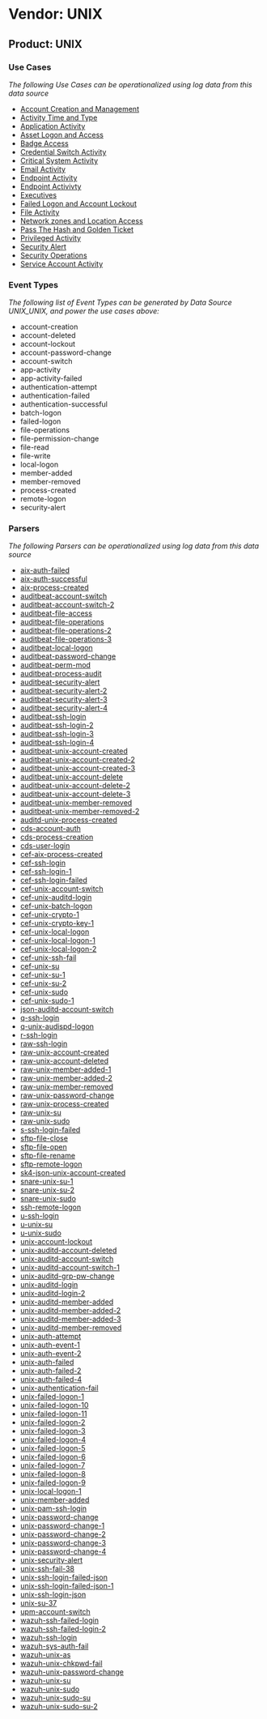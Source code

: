 Vendor: UNIX
============
Product: UNIX
-------------

### Use Cases

_The following Use Cases can be operationalized using log data from this data source_

* [Account Creation and Management](../UseCases/usecase_account_creation_and_management.md)
* [Activity Time  and Type](../UseCases/usecase_activity_time__and_type.md)
* [Application Activity](../UseCases/usecase_application_activity.md)
* [Asset Logon and Access](../UseCases/usecase_asset_logon_and_access.md)
* [Badge Access](../UseCases/usecase_badge_access.md)
* [Credential Switch Activity](../UseCases/usecase_credential_switch_activity.md)
* [Critical System Activity](../UseCases/usecase_critical_system_activity.md)
* [Email Activity](../UseCases/usecase_email_activity.md)
* [Endpoint Activity](../UseCases/usecase_endpoint_activity.md)
* [Endpoint Activivty](../UseCases/usecase_endpoint_activivty.md)
* [Executives](../UseCases/usecase_executives.md)
* [Failed Logon and Account Lockout](../UseCases/usecase_failed_logon_and_account_lockout.md)
* [File Activity](../UseCases/usecase_file_activity.md)
* [Network zones and Location Access](../UseCases/usecase_network_zones_and_location_access.md)
* [Pass The Hash and Golden Ticket](../UseCases/usecase_pass_the_hash_and_golden_ticket.md)
* [Privileged Activity](../UseCases/usecase_privileged_activity.md)
* [Security Alert](../UseCases/usecase_security_alert.md)
* [Security Operations](../UseCases/usecase_security_operations.md)
* [Service Account Activity](../UseCases/usecase_service_account_activity.md)


### Event Types

_The following list of Event Types can be generated by Data Source UNIX_UNIX, and power the use cases above:_

- account-creation
- account-deleted
- account-lockout
- account-password-change
- account-switch
- app-activity
- app-activity-failed
- authentication-attempt
- authentication-failed
- authentication-successful
- batch-logon
- failed-logon
- file-operations
- file-permission-change
- file-read
- file-write
- local-logon
- member-added
- member-removed
- process-created
- remote-logon
- security-alert


### Parsers

_The following Parsers can be operationalized using log data from this data source_

* [aix-auth-failed](../Parsers/parserContent_aix-auth-failed.md)
* [aix-auth-successful](../Parsers/parserContent_aix-auth-successful.md)
* [aix-process-created](../Parsers/parserContent_aix-process-created.md)
* [auditbeat-account-switch](../Parsers/parserContent_auditbeat-account-switch.md)
* [auditbeat-account-switch-2](../Parsers/parserContent_auditbeat-account-switch-2.md)
* [auditbeat-file-access](../Parsers/parserContent_auditbeat-file-access.md)
* [auditbeat-file-operations](../Parsers/parserContent_auditbeat-file-operations.md)
* [auditbeat-file-operations-2](../Parsers/parserContent_auditbeat-file-operations-2.md)
* [auditbeat-file-operations-3](../Parsers/parserContent_auditbeat-file-operations-3.md)
* [auditbeat-local-logon](../Parsers/parserContent_auditbeat-local-logon.md)
* [auditbeat-password-change](../Parsers/parserContent_auditbeat-password-change.md)
* [auditbeat-perm-mod](../Parsers/parserContent_auditbeat-perm-mod.md)
* [auditbeat-process-audit](../Parsers/parserContent_auditbeat-process-audit.md)
* [auditbeat-security-alert](../Parsers/parserContent_auditbeat-security-alert.md)
* [auditbeat-security-alert-2](../Parsers/parserContent_auditbeat-security-alert-2.md)
* [auditbeat-security-alert-3](../Parsers/parserContent_auditbeat-security-alert-3.md)
* [auditbeat-security-alert-4](../Parsers/parserContent_auditbeat-security-alert-4.md)
* [auditbeat-ssh-login](../Parsers/parserContent_auditbeat-ssh-login.md)
* [auditbeat-ssh-login-2](../Parsers/parserContent_auditbeat-ssh-login-2.md)
* [auditbeat-ssh-login-3](../Parsers/parserContent_auditbeat-ssh-login-3.md)
* [auditbeat-ssh-login-4](../Parsers/parserContent_auditbeat-ssh-login-4.md)
* [auditbeat-unix-account-created](../Parsers/parserContent_auditbeat-unix-account-created.md)
* [auditbeat-unix-account-created-2](../Parsers/parserContent_auditbeat-unix-account-created-2.md)
* [auditbeat-unix-account-created-3](../Parsers/parserContent_auditbeat-unix-account-created-3.md)
* [auditbeat-unix-account-delete](../Parsers/parserContent_auditbeat-unix-account-delete.md)
* [auditbeat-unix-account-delete-2](../Parsers/parserContent_auditbeat-unix-account-delete-2.md)
* [auditbeat-unix-account-delete-3](../Parsers/parserContent_auditbeat-unix-account-delete-3.md)
* [auditbeat-unix-member-removed](../Parsers/parserContent_auditbeat-unix-member-removed.md)
* [auditbeat-unix-member-removed-2](../Parsers/parserContent_auditbeat-unix-member-removed-2.md)
* [auditd-unix-process-created](../Parsers/parserContent_auditd-unix-process-created.md)
* [cds-account-auth](../Parsers/parserContent_cds-account-auth.md)
* [cds-process-creation](../Parsers/parserContent_cds-process-creation.md)
* [cds-user-login](../Parsers/parserContent_cds-user-login.md)
* [cef-aix-process-created](../Parsers/parserContent_cef-aix-process-created.md)
* [cef-ssh-login](../Parsers/parserContent_cef-ssh-login.md)
* [cef-ssh-login-1](../Parsers/parserContent_cef-ssh-login-1.md)
* [cef-ssh-login-failed](../Parsers/parserContent_cef-ssh-login-failed.md)
* [cef-unix-account-switch](../Parsers/parserContent_cef-unix-account-switch.md)
* [cef-unix-auditd-login](../Parsers/parserContent_cef-unix-auditd-login.md)
* [cef-unix-batch-logon](../Parsers/parserContent_cef-unix-batch-logon.md)
* [cef-unix-crypto-1](../Parsers/parserContent_cef-unix-crypto-1.md)
* [cef-unix-crypto-key-1](../Parsers/parserContent_cef-unix-crypto-key-1.md)
* [cef-unix-local-logon](../Parsers/parserContent_cef-unix-local-logon.md)
* [cef-unix-local-logon-1](../Parsers/parserContent_cef-unix-local-logon-1.md)
* [cef-unix-local-logon-2](../Parsers/parserContent_cef-unix-local-logon-2.md)
* [cef-unix-ssh-fail](../Parsers/parserContent_cef-unix-ssh-fail.md)
* [cef-unix-su](../Parsers/parserContent_cef-unix-su.md)
* [cef-unix-su-1](../Parsers/parserContent_cef-unix-su-1.md)
* [cef-unix-su-2](../Parsers/parserContent_cef-unix-su-2.md)
* [cef-unix-sudo](../Parsers/parserContent_cef-unix-sudo.md)
* [cef-unix-sudo-1](../Parsers/parserContent_cef-unix-sudo-1.md)
* [json-auditd-account-switch](../Parsers/parserContent_json-auditd-account-switch.md)
* [q-ssh-login](../Parsers/parserContent_q-ssh-login.md)
* [q-unix-audispd-logon](../Parsers/parserContent_q-unix-audispd-logon.md)
* [r-ssh-login](../Parsers/parserContent_r-ssh-login.md)
* [raw-ssh-login](../Parsers/parserContent_raw-ssh-login.md)
* [raw-unix-account-created](../Parsers/parserContent_raw-unix-account-created.md)
* [raw-unix-account-deleted](../Parsers/parserContent_raw-unix-account-deleted.md)
* [raw-unix-member-added-1](../Parsers/parserContent_raw-unix-member-added-1.md)
* [raw-unix-member-added-2](../Parsers/parserContent_raw-unix-member-added-2.md)
* [raw-unix-member-removed](../Parsers/parserContent_raw-unix-member-removed.md)
* [raw-unix-password-change](../Parsers/parserContent_raw-unix-password-change.md)
* [raw-unix-process-created](../Parsers/parserContent_raw-unix-process-created.md)
* [raw-unix-su](../Parsers/parserContent_raw-unix-su.md)
* [raw-unix-sudo](../Parsers/parserContent_raw-unix-sudo.md)
* [s-ssh-login-failed](../Parsers/parserContent_s-ssh-login-failed.md)
* [sftp-file-close](../Parsers/parserContent_sftp-file-close.md)
* [sftp-file-open](../Parsers/parserContent_sftp-file-open.md)
* [sftp-file-rename](../Parsers/parserContent_sftp-file-rename.md)
* [sftp-remote-logon](../Parsers/parserContent_sftp-remote-logon.md)
* [sk4-json-unix-account-created](../Parsers/parserContent_sk4-json-unix-account-created.md)
* [snare-unix-su-1](../Parsers/parserContent_snare-unix-su-1.md)
* [snare-unix-su-2](../Parsers/parserContent_snare-unix-su-2.md)
* [snare-unix-sudo](../Parsers/parserContent_snare-unix-sudo.md)
* [ssh-remote-logon](../Parsers/parserContent_ssh-remote-logon.md)
* [u-ssh-login](../Parsers/parserContent_u-ssh-login.md)
* [u-unix-su](../Parsers/parserContent_u-unix-su.md)
* [u-unix-sudo](../Parsers/parserContent_u-unix-sudo.md)
* [unix-account-lockout](../Parsers/parserContent_unix-account-lockout.md)
* [unix-auditd-account-deleted](../Parsers/parserContent_unix-auditd-account-deleted.md)
* [unix-auditd-account-switch](../Parsers/parserContent_unix-auditd-account-switch.md)
* [unix-auditd-account-switch-1](../Parsers/parserContent_unix-auditd-account-switch-1.md)
* [unix-auditd-grp-pw-change](../Parsers/parserContent_unix-auditd-grp-pw-change.md)
* [unix-auditd-login](../Parsers/parserContent_unix-auditd-login.md)
* [unix-auditd-login-2](../Parsers/parserContent_unix-auditd-login-2.md)
* [unix-auditd-member-added](../Parsers/parserContent_unix-auditd-member-added.md)
* [unix-auditd-member-added-2](../Parsers/parserContent_unix-auditd-member-added-2.md)
* [unix-auditd-member-added-3](../Parsers/parserContent_unix-auditd-member-added-3.md)
* [unix-auditd-member-removed](../Parsers/parserContent_unix-auditd-member-removed.md)
* [unix-auth-attempt](../Parsers/parserContent_unix-auth-attempt.md)
* [unix-auth-event-1](../Parsers/parserContent_unix-auth-event-1.md)
* [unix-auth-event-2](../Parsers/parserContent_unix-auth-event-2.md)
* [unix-auth-failed](../Parsers/parserContent_unix-auth-failed.md)
* [unix-auth-failed-2](../Parsers/parserContent_unix-auth-failed-2.md)
* [unix-auth-failed-4](../Parsers/parserContent_unix-auth-failed-4.md)
* [unix-authentication-fail](../Parsers/parserContent_unix-authentication-fail.md)
* [unix-failed-logon-1](../Parsers/parserContent_unix-failed-logon-1.md)
* [unix-failed-logon-10](../Parsers/parserContent_unix-failed-logon-10.md)
* [unix-failed-logon-11](../Parsers/parserContent_unix-failed-logon-11.md)
* [unix-failed-logon-2](../Parsers/parserContent_unix-failed-logon-2.md)
* [unix-failed-logon-3](../Parsers/parserContent_unix-failed-logon-3.md)
* [unix-failed-logon-4](../Parsers/parserContent_unix-failed-logon-4.md)
* [unix-failed-logon-5](../Parsers/parserContent_unix-failed-logon-5.md)
* [unix-failed-logon-6](../Parsers/parserContent_unix-failed-logon-6.md)
* [unix-failed-logon-7](../Parsers/parserContent_unix-failed-logon-7.md)
* [unix-failed-logon-8](../Parsers/parserContent_unix-failed-logon-8.md)
* [unix-failed-logon-9](../Parsers/parserContent_unix-failed-logon-9.md)
* [unix-local-logon-1](../Parsers/parserContent_unix-local-logon-1.md)
* [unix-member-added](../Parsers/parserContent_unix-member-added.md)
* [unix-pam-ssh-login](../Parsers/parserContent_unix-pam-ssh-login.md)
* [unix-password-change](../Parsers/parserContent_unix-password-change.md)
* [unix-password-change-1](../Parsers/parserContent_unix-password-change-1.md)
* [unix-password-change-2](../Parsers/parserContent_unix-password-change-2.md)
* [unix-password-change-3](../Parsers/parserContent_unix-password-change-3.md)
* [unix-password-change-4](../Parsers/parserContent_unix-password-change-4.md)
* [unix-security-alert](../Parsers/parserContent_unix-security-alert.md)
* [unix-ssh-fail-38](../Parsers/parserContent_unix-ssh-fail-38.md)
* [unix-ssh-login-failed-json](../Parsers/parserContent_unix-ssh-login-failed-json.md)
* [unix-ssh-login-failed-json-1](../Parsers/parserContent_unix-ssh-login-failed-json-1.md)
* [unix-ssh-login-json](../Parsers/parserContent_unix-ssh-login-json.md)
* [unix-su-37](../Parsers/parserContent_unix-su-37.md)
* [upm-account-switch](../Parsers/parserContent_upm-account-switch.md)
* [wazuh-ssh-failed-login](../Parsers/parserContent_wazuh-ssh-failed-login.md)
* [wazuh-ssh-failed-login-2](../Parsers/parserContent_wazuh-ssh-failed-login-2.md)
* [wazuh-ssh-login](../Parsers/parserContent_wazuh-ssh-login.md)
* [wazuh-sys-auth-fail](../Parsers/parserContent_wazuh-sys-auth-fail.md)
* [wazuh-unix-as](../Parsers/parserContent_wazuh-unix-as.md)
* [wazuh-unix-chkpwd-fail](../Parsers/parserContent_wazuh-unix-chkpwd-fail.md)
* [wazuh-unix-password-change](../Parsers/parserContent_wazuh-unix-password-change.md)
* [wazuh-unix-su](../Parsers/parserContent_wazuh-unix-su.md)
* [wazuh-unix-sudo](../Parsers/parserContent_wazuh-unix-sudo.md)
* [wazuh-unix-sudo-su](../Parsers/parserContent_wazuh-unix-sudo-su.md)
* [wazuh-unix-sudo-su-2](../Parsers/parserContent_wazuh-unix-sudo-su-2.md)
